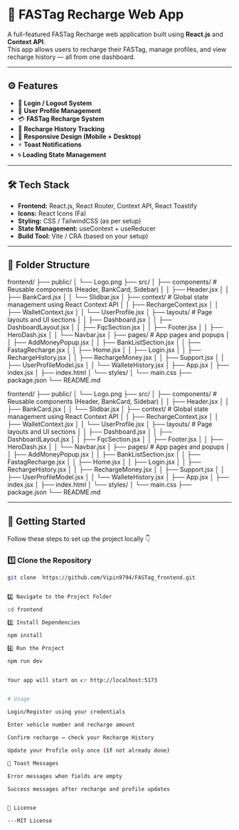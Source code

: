 


# 🚗 FASTag Recharge Web App

A full-featured FASTag Recharge web application built using **React.js** and **Context API**.  
This app allows users to recharge their FASTag, manage profiles, and view recharge history — all from one dashboard.

---

## ⚙️ Features

- 🔐 **Login / Logout System**
- 🪪 **User Profile Management**
- 💳 **FASTag Recharge System**
- 🧾 **Recharge History Tracking**
- 📱 **Responsive Design (Mobile + Desktop)**
- ⚡ **Toast Notifications**
- 🌀 **Loading State Management**

---

## 🛠️ Tech Stack

- **Frontend:** React.js, React Router, Context API, React Toastify 
- **Icons:** React Icons (Fa)
- **Styling:** CSS / TailwindCSS (as per setup)
- **State Management:** useContext + useReducer
- **Build Tool:** Vite / CRA (based on your setup)

---

## 📁 Folder Structure
frontend/
├── public/
│   └── Logo.png
├── src/
│   ├── components/              # Reusable components (Header, BankCard, Sidebar)
│   │   ├── Header.jsx
│   │   ├── BankCard.jsx
│   │   └── Slidbar.jsx
│   ├── context/                 # Global state management using React Context API
│   │   ├── RechargeContext.jsx
│   │   ├── WalletContext.jsx
│   │   └── UserProfile.jsx
│   ├── layouts/                 # Page layouts and UI sections
│   │   ├── Dashboard.jsx
│   │   ├── DashboardLayout.jsx
│   │   ├── FqcSection.jsx
│   │   ├── Footer.jsx
│   │   ├── HeroDash.jsx
│   │   └── Navbar.jsx
│   ├── pages/                   # App pages and popups
│   │   ├── AddMoneyPopup.jsx
│   │   ├── BankListSection.jsx
│   │   ├── FastagRecharge.jsx
│   │   ├── Home.jsx
│   │   ├── Login.jsx
│   │   ├── RechargeHistory.jsx
│   │   ├── RechargeMoney.jsx
│   │   ├── Support.jsx
│   │   ├── UserProfileModel.jsx
│   │   └── WalleteHistory.jsx
│   ├── App.jsx
│   ├── index.jsx
│   ├── index.html
│   └── styles/
│       └── main.css
├── package.json
└── README.md


frontend/
├── public/
│   └── Logo.png
├── src/
│   ├── components/              # Reusable components (Header, BankCard, Sidebar)
│   │   ├── Header.jsx
│   │   ├── BankCard.jsx
│   │   └── Slidbar.jsx
│   ├── context/                 # Global state management using React Context API
│   │   ├── RechargeContext.jsx
│   │   ├── WalletContext.jsx
│   │   └── UserProfile.jsx
│   ├── layouts/                 # Page layouts and UI sections
│   │   ├── Dashboard.jsx
│   │   ├── DashboardLayout.jsx
│   │   ├── FqcSection.jsx
│   │   ├── Footer.jsx
│   │   ├── HeroDash.jsx
│   │   └── Navbar.jsx
│   ├── pages/                   # App pages and popups
│   │   ├── AddMoneyPopup.jsx
│   │   ├── BankListSection.jsx
│   │   ├── FastagRecharge.jsx
│   │   ├── Home.jsx
│   │   ├── Login.jsx
│   │   ├── RechargeHistory.jsx
│   │   ├── RechargeMoney.jsx
│   │   ├── Support.jsx
│   │   ├── UserProfileModel.jsx
│   │   └── WalleteHistory.jsx
│   ├── App.jsx
│   ├── index.jsx
│   ├── index.html
│   └── styles/
│       └── main.css
├── package.json
└── README.md



---

## 🚀 Getting Started

Follow these steps to set up the project locally 👇

### 1️⃣ Clone the Repository
```bash
git clone  https://github.com/Vipin9794/FASTag_frontend.git


2️⃣ Navigate to the Project Folder

cd frontend

3️⃣ Install Dependencies

npm install

4️⃣ Run the Project

npm run dev


Your app will start on 👉 http://localhost:5173


# Usage

Login/Register using your credentials

Enter vehicle number and recharge amount

Confirm recharge → check your Recharge History

Update your Profile only once (if not already done)

🔔 Toast Messages

Error messages when fields are empty

Success messages after recharge and profile updates


📜 License

---MIT License



